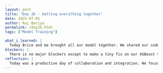 ```yaml
---
layout: post
title: "Day 26 - Getting everything together"
date: 2025-07-01
author: Raj Bariya
permalink: /day26.html
tags: ["Model Training"]

what_i_learned: |
  Today Brice and me brought all our model together. We shared our code and put all our models like XGBoost, Random forest in a same file so it will be easier. Then we learned how we can explain our model. We also had time series graph and learn to  interpret it. After that we started working on our slides for the presenatation. All the slides are almost done. 
blockers: |
  There is no major blockers except to make a tiny fix on our XGBoost to avoid crashing.
reflection: |
  Today was a productive day of collaboration and integration. We focused on combining multiple components of our project into a unified structure, which significantly improved its organization and readability. A key part of our progress involved enhancing our understanding of model interpretability, allowing us to better communicate the results and logic behind our predictions. Additionally, we explored visual analytics, particularly through time series graphs, which offered new insights into trends within our dataset. Toward the end, we shifted our attention to preparing for the upcoming presentation, making substantial progress on the visual and content aspects of our slides. Overall, the project is moving smoothly with only a few minor adjustments left to polish.
---
```

